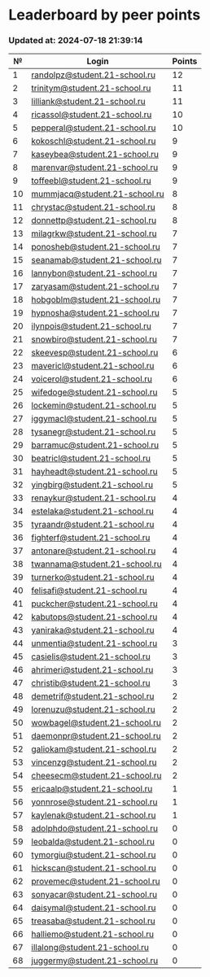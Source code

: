 # Leaderboard by peer points

### Updated at: 2024-07-18 21:39:14

| № | Login | Points |
|---|-------|--------|
|1|randolpz@student.21-school.ru|12|
|2|trinitym@student.21-school.ru|11|
|3|lilliank@student.21-school.ru|11|
|4|ricassol@student.21-school.ru|10|
|5|pepperal@student.21-school.ru|10|
|6|kokoschl@student.21-school.ru|9|
|7|kaseybea@student.21-school.ru|9|
|8|marenvar@student.21-school.ru|9|
|9|toffeebl@student.21-school.ru|9|
|10|mummjacq@student.21-school.ru|8|
|11|chrystac@student.21-school.ru|8|
|12|donnettp@student.21-school.ru|8|
|13|milagrkw@student.21-school.ru|7|
|14|ponosheb@student.21-school.ru|7|
|15|seanamab@student.21-school.ru|7|
|16|lannybon@student.21-school.ru|7|
|17|zaryasam@student.21-school.ru|7|
|18|hobgoblm@student.21-school.ru|7|
|19|hypnosha@student.21-school.ru|7|
|20|ilynpois@student.21-school.ru|7|
|21|snowbiro@student.21-school.ru|7|
|22|skeevesp@student.21-school.ru|6|
|23|mavericl@student.21-school.ru|6|
|24|voicerol@student.21-school.ru|6|
|25|wifedoge@student.21-school.ru|5|
|26|lockemin@student.21-school.ru|5|
|27|iggymacl@student.21-school.ru|5|
|28|tysanegr@student.21-school.ru|5|
|29|barramuc@student.21-school.ru|5|
|30|beatricl@student.21-school.ru|5|
|31|hayheadt@student.21-school.ru|5|
|32|yingbirg@student.21-school.ru|5|
|33|renaykur@student.21-school.ru|4|
|34|estelaka@student.21-school.ru|4|
|35|tyraandr@student.21-school.ru|4|
|36|fighterf@student.21-school.ru|4|
|37|antonare@student.21-school.ru|4|
|38|twannama@student.21-school.ru|4|
|39|turnerko@student.21-school.ru|4|
|40|felisafi@student.21-school.ru|4|
|41|puckcher@student.21-school.ru|4|
|42|kabutops@student.21-school.ru|4|
|43|yaniraka@student.21-school.ru|4|
|44|unmentia@student.21-school.ru|3|
|45|casielis@student.21-school.ru|3|
|46|ahrimeri@student.21-school.ru|3|
|47|christib@student.21-school.ru|3|
|48|demetrif@student.21-school.ru|2|
|49|lorenuzu@student.21-school.ru|2|
|50|wowbagel@student.21-school.ru|2|
|51|daemonpr@student.21-school.ru|2|
|52|galiokam@student.21-school.ru|2|
|53|vincenzg@student.21-school.ru|2|
|54|cheesecm@student.21-school.ru|2|
|55|ericaalp@student.21-school.ru|1|
|56|yonnrose@student.21-school.ru|1|
|57|kaylenak@student.21-school.ru|1|
|58|adolphdo@student.21-school.ru|0|
|59|leobalda@student.21-school.ru|0|
|60|tymorgiu@student.21-school.ru|0|
|61|hickscan@student.21-school.ru|0|
|62|provemec@student.21-school.ru|0|
|63|sonyacar@student.21-school.ru|0|
|64|daisymal@student.21-school.ru|0|
|65|treasaba@student.21-school.ru|0|
|66|halliemo@student.21-school.ru|0|
|67|illalong@student.21-school.ru|0|
|68|juggermy@student.21-school.ru|0|
